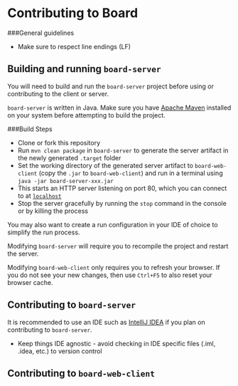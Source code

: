 # Contributing to Board

###General guidelines

- Make sure to respect line endings (LF)

## Building and running `board-server`
You will need to build and run the `board-server` project before using or contributing to the client or server. 

`board-server` is written in Java. Make sure you have [Apache Maven](https://maven.apache.org/index.html) installed on your system before attempting to build the project.

###Build Steps
- Clone or fork this repository
- Run `mvn clean package` in `board-server` to generate the server artifact in the newly generated `.target` folder
- Set the working directory of the generated server artifact to `board-web-client` (copy the `.jar` to `board-web-client`) and run in a terminal using `java -jar board-server-xxx.jar`
 - This starts an HTTP server listening on port 80, which you can connect to at [`localhost`](localhost)
 - Stop the server gracefully by running the `stop` command in the console or by killing the process


You may also want to create a run configuration in your IDE of choice to simplify the run process. 

Modifying `board-server` will require you to recompile the project and restart the server.

Modifying `board-web-client` only requires you to refresh your browser. If you do not see your new changes, then use `Ctrl+F5` to also reset your browser cache.

## Contributing to `board-server`

It is recommended to use an IDE such as [IntelliJ IDEA](https://www.jetbrains.com/idea/) if you plan on contributing to `board-server`.

- Keep things IDE agnostic - avoid checking in IDE specific files (.iml, .idea, etc.) to version control

## Contributing to `board-web-client`

